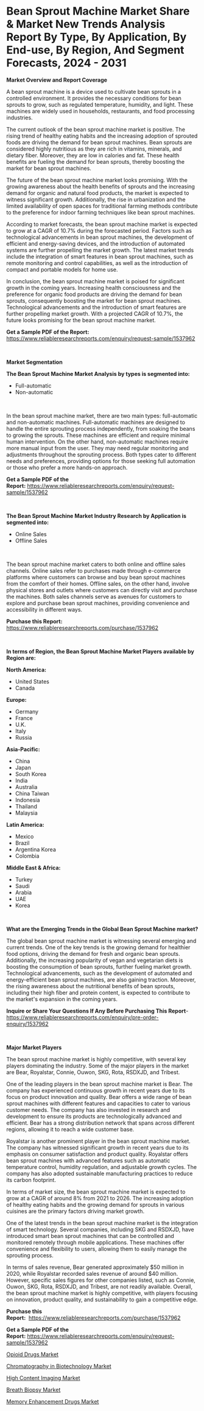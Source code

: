 <p><h1>Bean Sprout Machine Market Share & Market New Trends Analysis Report By Type, By Application, By End-use, By Region, And Segment Forecasts, 2024 - 2031</h1></p><p><strong>Market Overview and Report Coverage</strong></p>
<p><p>A bean sprout machine is a device used to cultivate bean sprouts in a controlled environment. It provides the necessary conditions for bean sprouts to grow, such as regulated temperature, humidity, and light. These machines are widely used in households, restaurants, and food processing industries.</p><p>The current outlook of the bean sprout machine market is positive. The rising trend of healthy eating habits and the increasing adoption of sprouted foods are driving the demand for bean sprout machines. Bean sprouts are considered highly nutritious as they are rich in vitamins, minerals, and dietary fiber. Moreover, they are low in calories and fat. These health benefits are fueling the demand for bean sprouts, thereby boosting the market for bean sprout machines.</p><p>The future of the bean sprout machine market looks promising. With the growing awareness about the health benefits of sprouts and the increasing demand for organic and natural food products, the market is expected to witness significant growth. Additionally, the rise in urbanization and the limited availability of open spaces for traditional farming methods contribute to the preference for indoor farming techniques like bean sprout machines.</p><p>According to market forecasts, the bean sprout machine market is expected to grow at a CAGR of 10.7% during the forecasted period. Factors such as technological advancements in bean sprout machines, the development of efficient and energy-saving devices, and the introduction of automated systems are further propelling the market growth. The latest market trends include the integration of smart features in bean sprout machines, such as remote monitoring and control capabilities, as well as the introduction of compact and portable models for home use.</p><p>In conclusion, the bean sprout machine market is poised for significant growth in the coming years. Increasing health consciousness and the preference for organic food products are driving the demand for bean sprouts, consequently boosting the market for bean sprout machines. Technological advancements and the introduction of smart features are further propelling market growth. With a projected CAGR of 10.7%, the future looks promising for the bean sprout machine market.</p></p>
<p><strong>Get a Sample PDF of the Report:</strong> <a href="https://www.reliableresearchreports.com/enquiry/request-sample/1537962">https://www.reliableresearchreports.com/enquiry/request-sample/1537962</a></p>
<p>&nbsp;</p>
<p><strong>Market Segmentation</strong></p>
<p><strong>The Bean Sprout Machine Market Analysis by types is segmented into:</strong></p>
<p><ul><li>Full-automatic</li><li>Non-automatic</li></ul></p>
<p>&nbsp;</p>
<p><p>In the bean sprout machine market, there are two main types: full-automatic and non-automatic machines. Full-automatic machines are designed to handle the entire sprouting process independently, from soaking the beans to growing the sprouts. These machines are efficient and require minimal human intervention. On the other hand, non-automatic machines require more manual input from the user. They may need regular monitoring and adjustments throughout the sprouting process. Both types cater to different needs and preferences, providing options for those seeking full automation or those who prefer a more hands-on approach.</p></p>
<p><strong>Get a Sample PDF of the Report:</strong>&nbsp;<a href="https://www.reliableresearchreports.com/enquiry/request-sample/1537962">https://www.reliableresearchreports.com/enquiry/request-sample/1537962</a></p>
<p>&nbsp;</p>
<p><strong>The Bean Sprout Machine Market Industry Research by Application is segmented into:</strong></p>
<p><ul><li>Online Sales</li><li>Offline Sales</li></ul></p>
<p>&nbsp;</p>
<p><p>The bean sprout machine market caters to both online and offline sales channels. Online sales refer to purchases made through e-commerce platforms where customers can browse and buy bean sprout machines from the comfort of their homes. Offline sales, on the other hand, involve physical stores and outlets where customers can directly visit and purchase the machines. Both sales channels serve as avenues for customers to explore and purchase bean sprout machines, providing convenience and accessibility in different ways.</p></p>
<p><strong>Purchase this Report:</strong>&nbsp; <a href="https://www.reliableresearchreports.com/purchase/1537962">https://www.reliableresearchreports.com/purchase/1537962</a></p>
<p>&nbsp;</p>
<p><strong>In terms of Region, the Bean Sprout Machine Market Players available by Region are:</strong></p>
<p>
    <p> <strong> North America: </strong>
        <ul>
            <li>United States</li>
            <li>Canada</li>
        </ul>
        </p> 
    <p> <strong> Europe: </strong>
        <ul>
            <li>Germany</li>
            <li>France</li>
            <li>U.K.</li>
            <li>Italy</li>
            <li>Russia</li>
        </ul>
        </p> 
    <p> <strong> Asia-Pacific: </strong>
        <ul>
            <li>China</li>
            <li>Japan</li>
            <li>South Korea</li>
            <li>India</li>
            <li>Australia</li>
            <li>China Taiwan</li>
            <li>Indonesia</li>
            <li>Thailand</li>
            <li>Malaysia</li>
        </ul>
        </p> 
    <p> <strong> Latin America: </strong>
        <ul>
            <li>Mexico</li>
            <li>Brazil</li>
            <li>Argentina Korea</li>
            <li>Colombia</li>
        </ul>
        </p> 
    <p> <strong> Middle East & Africa: </strong>
        <ul>
            <li>Turkey</li>
            <li>Saudi</li>
            <li>Arabia</li>
            <li>UAE</li>
            <li>Korea</li>
        </ul>
    </p>
    </p>
<p>&nbsp;</p>
<p><strong>What are the Emerging Trends in the Global Bean Sprout Machine market?</strong></p>
<p><p>The global bean sprout machine market is witnessing several emerging and current trends. One of the key trends is the growing demand for healthier food options, driving the demand for fresh and organic bean sprouts. Additionally, the increasing popularity of vegan and vegetarian diets is boosting the consumption of bean sprouts, further fueling market growth. Technological advancements, such as the development of automated and energy-efficient bean sprout machines, are also gaining traction. Moreover, the rising awareness about the nutritional benefits of bean sprouts, including their high fiber and protein content, is expected to contribute to the market's expansion in the coming years.</p></p>
<p><strong>Inquire or Share Your Questions If Any Before Purchasing This Report</strong>- <a href="https://www.reliableresearchreports.com/enquiry/pre-order-enquiry/1537962">https://www.reliableresearchreports.com/enquiry/pre-order-enquiry/1537962</a></p>
<p>&nbsp;</p>
<p><strong>Major Market Players</strong></p>
<p><p>The bean sprout machine market is highly competitive, with several key players dominating the industry. Some of the major players in the market are Bear, Royalstar, Connie, Ouwon, SKG, Rota, RSDXJD, and Tribest.</p><p>One of the leading players in the bean sprout machine market is Bear. The company has experienced continuous growth in recent years due to its focus on product innovation and quality. Bear offers a wide range of bean sprout machines with different features and capacities to cater to various customer needs. The company has also invested in research and development to ensure its products are technologically advanced and efficient. Bear has a strong distribution network that spans across different regions, allowing it to reach a wide customer base.</p><p>Royalstar is another prominent player in the bean sprout machine market. The company has witnessed significant growth in recent years due to its emphasis on consumer satisfaction and product quality. Royalstar offers bean sprout machines with advanced features such as automatic temperature control, humidity regulation, and adjustable growth cycles. The company has also adopted sustainable manufacturing practices to reduce its carbon footprint.</p><p>In terms of market size, the bean sprout machine market is expected to grow at a CAGR of around 8% from 2021 to 2026. The increasing adoption of healthy eating habits and the growing demand for sprouts in various cuisines are the primary factors driving market growth.</p><p>One of the latest trends in the bean sprout machine market is the integration of smart technology. Several companies, including SKG and RSDXJD, have introduced smart bean sprout machines that can be controlled and monitored remotely through mobile applications. These machines offer convenience and flexibility to users, allowing them to easily manage the sprouting process.</p><p>In terms of sales revenue, Bear generated approximately $50 million in 2020, while Royalstar recorded sales revenue of around $40 million. However, specific sales figures for other companies listed, such as Connie, Ouwon, SKG, Rota, RSDXJD, and Tribest, are not readily available. Overall, the bean sprout machine market is highly competitive, with players focusing on innovation, product quality, and sustainability to gain a competitive edge.</p></p>
<p><strong>Purchase this Report:</strong>&nbsp;&nbsp;<a href="https://www.reliableresearchreports.com/purchase/1537962">https://www.reliableresearchreports.com/purchase/1537962</a></p>
<p></p>
<p><strong>Get a Sample PDF of the Report:</strong>&nbsp;<a href="https://www.reliableresearchreports.com/enquiry/request-sample/1537962">https://www.reliableresearchreports.com/enquiry/request-sample/1537962</a></p>
<p><p><a href="https://medium.com/@marielong2006/opioid-drugs-market-insight-market-trends-growth-forecasted-from-2023-to-2030-4989c5f74acd">Opioid Drugs Market</a></p><p><a href="https://medium.com/@marielong2006/chromatography-in-biotechnology-market-outlook-industry-overview-and-forecast-2023-to-2030-1116425cd060">Chromatography in Biotechnology Market</a></p><p><a href="https://medium.com/@marielong2006/analyzing-high-content-imaging-market-global-industry-perspective-and-forecast-2023-to-2030-094cffe332b3">High Content Imaging Market</a></p><p><a href="https://medium.com/@marielong2006/breath-biopsy-market-analysis-and-sze-forecasted-for-period-from-2023-to-2030-0bbeb83daf39">Breath Biopsy Market</a></p><p><a href="https://medium.com/@marielong2006/memory-enhancement-drugs-market-report-reveals-the-latest-trends-and-growth-opportunities-of-this-9f4096c849b2">Memory Enhancement Drugs Market</a></p></p>